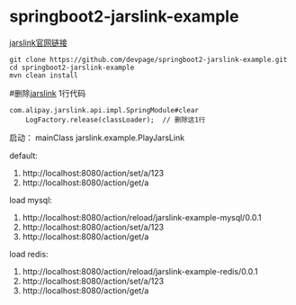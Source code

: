 # springboot2-jarslink-example

[jarslink官网链接](https://github.com/alibaba/jarslink)

```
git clone https://github.com/devpage/springboot2-jarslink-example.git
cd springboot2-jarslink-example
mvn clean install
```

#删除[jarslink](https://github.com/alibaba/jarslink) 1行代码
```
com.alipay.jarslink.api.impl.SpringModule#clear
	LogFactory.release(classLoader);  // 删除这1行
```

启动：
mainClass jarslink.example.PlayJarsLink

default:
1. http://localhost:8080/action/set/a/123
2. http://localhost:8080/action/get/a

load mysql:
1. http://localhost:8080/action/reload/jarslink-example-mysql/0.0.1
2. http://localhost:8080/action/set/a/123
3. http://localhost:8080/action/get/a

load redis:
1. http://localhost:8080/action/reload/jarslink-example-redis/0.0.1
2. http://localhost:8080/action/set/a/123
3. http://localhost:8080/action/get/a